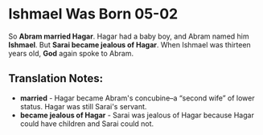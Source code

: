 Ishmael Was Born 05-02
========================


So **Abram married Hagar**. Hagar had a baby boy, and Abram named him
**Ishmael**. But **Sarai became jealous of Hagar**. When Ishmael was
thirteen years old, **God** again spoke to Abram.

Translation Notes:
------------------

-   **married** - Hagar became Abram's concubine–a “second wife” of
    lower status. Hagar was still Sarai's servant.
-   **became jealous of Hagar** - Sarai was jealous of Hagar because
    Hagar could have children and Sarai could not.

